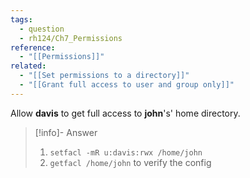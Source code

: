 ```yaml
---
tags:
  - question
  - rh124/Ch7_Permissions
reference:
  - "[[Permissions]]"
related:
  - "[[Set permissions to a directory]]"
  - "[[Grant full access to user and group only]]"
---
```


Allow **davis** to get full access to **john**'s' home directory.

> [!info]- Answer
>
> 1.  `setfacl -mR u:davis:rwx /home/john`
> 2.  `getfacl /home/john` to verify the config
